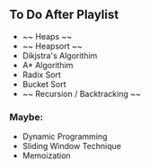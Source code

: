 ## To Do After Playlist

- ~~ Heaps ~~
- ~~ Heapsort ~~
- Dikjstra's Algorithim
- A\* Algorithim
- Radix Sort
- Bucket Sort
- ~~ Recursion / Backtracking ~~

### Maybe:

- Dynamic Programming
- Sliding Window Technique
- Memoization
